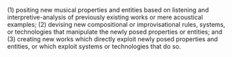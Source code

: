 (1) positing new musical properties and entities based
on listening and interpretive-analysis of previously existing works or
mere acoustical examples; (2) devising new compositional or improvisational
rules, systems, or technologies that manipulate the newly
posed properties or entities; and (3) creating new works which directly
exploit newly posed properties and entities, or which exploit systems or
technologies that do so.